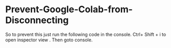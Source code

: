 # Prevent-Google-Colab-from-Disconnecting
So to prevent this just run the following code in the console. Ctrl+ Shift + i to open inspector view . Then goto console.
